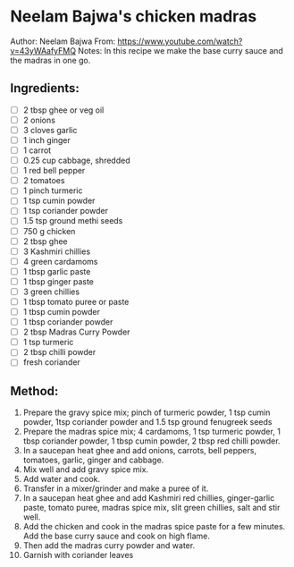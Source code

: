 # Neelam Bajwa's chicken madras
Author: Neelam Bajwa
From: https://www.youtube.com/watch?v=43yWAafyFMQ
Notes: In this recipe we make the base curry sauce and the madras in one go.
## Ingredients:
- [ ] 2 tbsp ghee or veg oil
- [ ] 2 onions
- [ ] 3 cloves garlic
- [ ] 1 inch ginger
- [ ] 1 carrot
- [ ] 0.25 cup cabbage, shredded
- [ ] 1 red bell pepper
- [ ] 2 tomatoes
- [ ] 1 pinch turmeric
- [ ] 1 tsp cumin powder
- [ ] 1 tsp coriander powder
- [ ] 1.5 tsp ground methi seeds
- [ ] 750 g chicken
- [ ] 2 tbsp ghee
- [ ] 3 Kashmiri chillies
- [ ] 4 green cardamoms
- [ ] 1 tbsp garlic paste
- [ ] 1 tbsp ginger paste
- [ ] 3 green chillies
- [ ] 1 tbsp tomato puree or paste
- [ ] 1 tbsp cumin powder
- [ ] 1 tbsp coriander powder
- [ ] 2 tbsp Madras Curry Powder
- [ ] 1 tsp turmeric
- [ ] 2 tbsp chilli powder
- [ ] fresh coriander
## Method:
1. Prepare the gravy spice mix; pinch of turmeric powder, 1 tsp cumin powder, 1tsp coriander powder and 1.5 tsp ground fenugreek seeds
2. Prepare the madras spice mix; 4 cardamoms, 1 tsp turmeric powder, 1 tbsp coriander powder, 1 tbsp cumin powder, 2 tbsp red chilli powder.
3. In a saucepan heat ghee and add onions, carrots, bell peppers, tomatoes, garlic, ginger and cabbage.
4. Mix well and add gravy spice mix.
5. Add water and cook.
6. Transfer in a mixer/grinder and make a puree of it.
7. In a saucepan heat ghee and add Kashmiri red chillies, ginger-garlic paste, tomato puree, madras spice mix, slit green chillies, salt and stir well.
8. Add the chicken and cook in the madras spice paste for a few minutes. Add the base curry sauce and cook on high flame.
9. Then add the madras curry powder and water.
10. Garnish with coriander leaves

